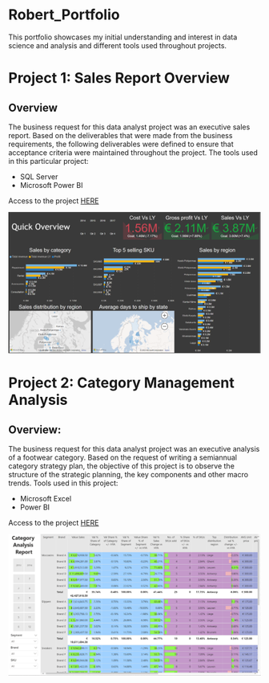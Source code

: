 # Robert_Portfolio
This portfolio showcases my initial understanding and interest in data science and analysis and different tools used throughout projects.

# Project 1: Sales Report Overview

## Overview

The business request for this data analyst project was an executive sales report. Based on the deliverables that were made from the business requirements, the following deliverables were defined to ensure that acceptance criteria were maintained throughout the project. The tools used in this particular project:

  - SQL Server
  - Microsoft Power BI

Access to the project [HERE](https://github.com/rhannula/Sales_Report)

![](https://github.com/rhannula/Sales_Report/blob/main/Images/Screenshot%202022-03-28%20211149.png)


# Project 2: Category Management Analysis

## Overview:

The business request for this data analyst project was an executive analysis of a footwear category.  Based on the request of writing a semiannual category strategy plan, the objective of this project is to observe the structure of the strategic planning, the key components and other macro trends. Tools used in this project:

  - Microsoft Excel
  - Power BI

Access to the project [HERE](https://github.com/rhannula/Category_Management_Analysis)

![](https://github.com/rhannula/Category_Management_Analysis/blob/main/Images/Screenshot%202022-03-28%20211447.png)


